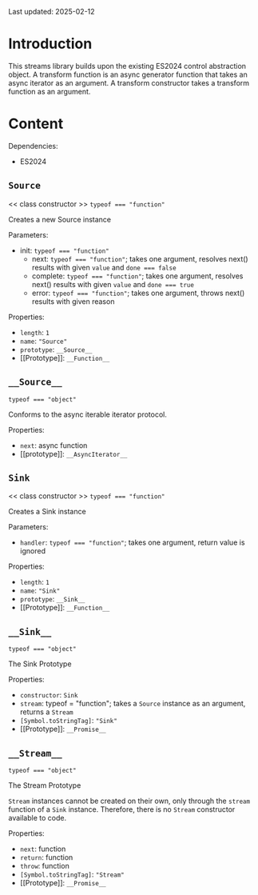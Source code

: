 Last updated: 2025-02-12

# Introduction

This streams library builds upon the existing ES2024 control abstraction object. 
A transform function is an async generator function that takes an async iterator as an argument. A transform constructor takes a transform function as an argument.

# Content

Dependencies:
 - ES2024

## `Source`
<< class constructor >>
`typeof === "function"`

Creates a new Source instance

Parameters:
 - init: `typeof === "function"`
   - next: `typeof === "function"`; takes one argument, resolves next() results with given `value` and `done === false`
   - complete: `typeof === "function"`; takes one argument, resolves next() results with given `value` and `done === true`
   - error: `typeof === "function"`; takes one argument, throws next() results with given reason

Properties:
 - `length`: `1`
 - `name`: `"Source"`
 - `prototype`: `__Source__`
 - [[Prototype]]: `__Function__`

## `__Source__`
`typeof === "object"`

Conforms to the async iterable iterator protocol.

Properties:
 - `next`: async function
 - [[prototype]]: `__AsyncIterator__`

## `Sink`
<< class constructor >>
`typeof === "function"`

Creates a Sink instance

Parameters:
 - `handler`: `typeof === "function"`; takes one argument, return value is ignored

Properties:
 - `length`: `1`
 - `name`: `"Sink"`
 - `prototype`: `__Sink__`
 - [[Prototype]]: `__Function__`

## `__Sink__`
`typeof === "object"`

The Sink Prototype

Properties:
 - `constructor`: `Sink`
 - `stream`: typeof = "function"; takes a `Source` instance as an argument, returns a `Stream`
 - `[Symbol.toStringTag]`: `"Sink"`
 - [[Prototype]]: `__Promise__`

## `__Stream__`
`typeof === "object"`

The Stream Prototype

`Stream` instances cannot be created on their own, only through the `stream` function of a `Sink` instance. Therefore, there is no `Stream` constructor available to code.

Properties:
 - `next`: function
 - `return`: function
 - `throw`: function
 - `[Symbol.toStringTag]`: `"Stream"`
 - [[Prototype]]: `__Promise__`
